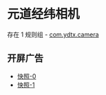# 元道经纬相机

存在 1 规则组 - [com.ydtx.camera](/src/apps/com.ydtx.camera.ts)

## 开屏广告

- [快照-0](https://gkd-kit.gitee.io/import/13226708)
- [快照-1](https://gkd-kit.gitee.io/import/13234627)
